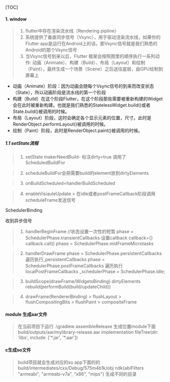[TOC]

#### 1. window
>1. flutter中存在渲染流水线（Rendering pipline）
>2. 系统提供了垂直同步信号（Vsync），用于驱动渲染流水线，如果你的Flutter app是运行在Android上的话，那Vsync信号就是我们熟悉的Android的那个Vsync信号
>3. 当Vsync信号到来以后，Flutter 框架会按照图里的顺序执行一系列动作: 动画（Animate）、构建（Build）、布局（Layout）和绘制（Paint），最终生成一个场景（Scene）之后送往底层，由GPU绘制到屏幕上

* 动画（Animate）阶段：因为动画会随每个Vsync信号的到来而改变状态（State），所以动画阶段是流水线的第一个阶段
* 构建（Build）在这个阶段Flutter，在这个阶段那些需要被重新构建的Widget会在此时被重新构建。也就是我们熟悉的StatelessWidget.build()或者State.build()被调用的时候。
* 布局（Layout）阶段，这时会确定各个显示元素的位置，尺寸。此时是RenderObject.performLayout()被调用的时候。
* 绘制（Paint）阶段，此时是RenderObject.paint()被调用的时候。


##### 1.1  setState流程


> 1. setState makerNeedBuild- 标注dirty=true 调用了ScheduledBuildFor

> 2. scheduleBuildFor会把需要build的element放到dirtyElements

> 3. onBuildScheduled=handlerBuildScheduled

> 4. enableVisiauleUpdate
     > 在idle或者postFrameCallback阶段调用scheduleFrame发送信号


SchedulerBinding

收到异步信号
> 1. handlerBeginFrame
     //状态设置一次性的短暂
     phase = SchedulerPhase.transientCallbacks
     设置callback
     callback={}
     callback.call()
     phase = SchedulerPhase.midFrameMicrotasks


> 2. handlerDrawFrame
     phase = SchedulerPhase.persistentCallbacks
     遍历执行_persistentCallbacks
     phase = SchedulerPhase.postFrameCallbacks
     遍历执行localPostFrameCallbacks
     \_schedulerPhase = SchedulerPhase.idle;



> 3. buildScope(drawFrame/WidgetsBinding)
     dirtyElements
     rebuild(performBuild(build/updateChild))

> 4. drawFrame(RendererBinding)
     > flushLayout
     > flushCompositingBits
     > flushPaint
     > compositeFrame






#### module 生成aar文件
>在当前项目下运行  .\gradlew  assembleRelease
>生成位置module下面build/outputs/aar/mylibrary-release.aar
>implementation fileTree(dir: 'libs', include: ['\*.jar', '\*.aar'])


#### c生成so文件
>build项目就会生成对应的so
>app下面的的build/intermediates/cxx/Debug/575m4b1k/obj
>ndk{abiFilters "armeabi", "armeabi-v7a", "x86", "mips"} 生成不同的目录








